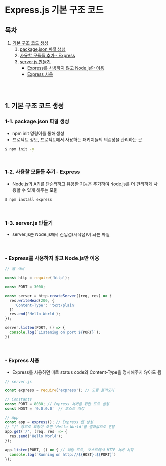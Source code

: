 # Express.js 기본 구조 코드

## 목차

1. [기본 구조 코드 생성](#1-기본-구조-코드-생성)
    1. [package.json 파일 생성](#1-1-packagejson-파일-생성)
    2. [사용할 모듈들 추가 - Express](#1-2-사용할-모듈들-추가---express)
    3. [server.js 만들기](#1-3-serverjs-만들기)
        - [Express를 사용하지 않고 Node.js만 이용](#--express를-사용하지-않고-nodejs만-이용)
        - [Express 사용](#--express-사용)

<br/>
<br/>

## 1. 기본 구조 코드 생성

### 1-1. package.json 파일 생성

- npm init 명령어를 통해 생성
- 프로젝트 정보, 프로젝트에서 사용하는 패키지들의 의존성을 관리하는 곳

```bash
$ npm init -y
```

<br/>

### 1-2. 사용할 모듈들 추가 - Express

- Node.js의 API를 단순화하고 유용한 기능은 추가하여 Node.js를 더 편리하게 사용할 수 있게 해주는 모듈

```bash
$ npm install express
```

<br/>

### 1-3. server.js 만들기

- server.js는 Node.js에서 진입점(시작점)이 되는 파일

<br/>

### - Express를 사용하지 않고 Node.js만 이용

```js
// 웹 서버

const http = require('http');

const PORT = 3000;

const server = http.createServer((req, res) => {
  res.writeHead(200, {
    'Content-Type': 'text/plain'
  })
  res.end('Hello World');
});

server.listen(PORT, () => {
  console.log(`Listening on port ${PORT}`);
})
```

<br/>

### - Express 사용

- Express를 사용하면 따로 status code와 Content-Type을 명시해주지 않아도 됨

```js
// server.js

const express = require('express'); // 모듈 불러오기

// Constants
const PORT = 8080; // Express 서버를 위한 포트 설정
const HOST = '0.0.0.0'; // 호스트 지정

// App
const app = express(); // Express 앱 생성
// "/" 경로로 요청이 오면 'Hello World'를 결과값으로 전달
app.get('/', (req, res) => {
  res.send('Hello World');
});

app.listen(PORT, () => { // 해당 포트, 호스트에서 HTTP 서버 시작
  console.log(`Running on http://${HOST}:${PORT}`)
});
```